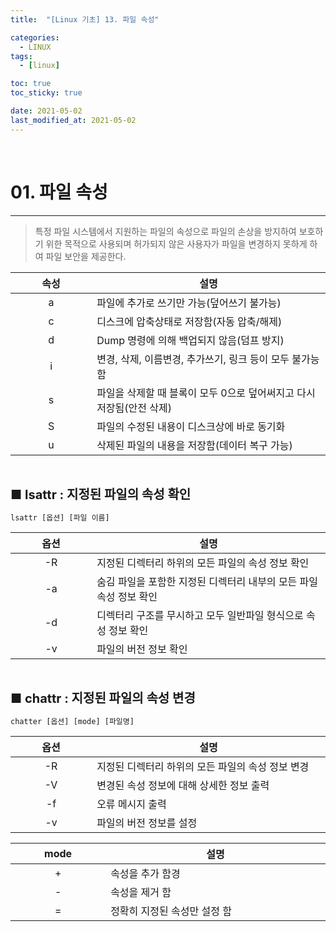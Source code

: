 ```yaml
---
title:  "[Linux 기초] 13. 파일 속성" 

categories:
  - LINUX
tags:
  - [linux]

toc: true
toc_sticky: true

date: 2021-05-02
last_modified_at: 2021-05-02
---
```

<br>

# 01. 파일 속성
---

<style>
table {
    font-size: 12pt;
}
table th:first-of-type {
    width: 5%;
}
table th:nth-of-type(2) {
    width: 15%;
}
table th:nth-of-type(3) {
    width: 50%;
}
table th:nth-of-type(4) {
    width: 30%;
}
big {
    font-size: 15pt;
}
</style>

> 특정 파일 시스템에서 지원하는 파일의 속성으로 파일의 손상을 방지하여 보호하기 위한 목적으로 사용되며 허가되지 않은 사용자가 파일을 변경하지 못하게 하여 파일 보안을 제공한다.

|속성|설명|
|:---:|---|
|a|파일에 추가로 쓰기만 가능(덮어쓰기 불가능)|
|c|디스크에 압축상태로 저장함(자동 압축/해제)|
|d|Dump 명령에 의해 백업되지 않음(덤프 방지)|
|i|변경, 삭제, 이름변경, 추가쓰기, 링크 등이 모두 불가능 함|
|s|파일을 삭제할 때 블록이 모두 0으로 덮어써지고 다시 저장됨(안전 삭제)|
|S|파일의 수정된 내용이 디스크상에 바로 동기화|
|u|삭제된 파일의 내용을 저장함(데이터 복구 가능)|

<br>

<big> **■ lsattr : 지정된 파일의 속성 확인** </big>

```
lsattr [옵션] [파일 이름]
```

|옵션|설명|
|:---:|---|
|-R|지정된 디렉터리 하위의 모든 파일의 속성 정보 확인|
|-a|숨김 파일을 포함한 지정된 디렉터리 내부의 모든 파일 속성 정보 확인|
|-d|디렉터리 구조를 무시하고 모두 일반파일 형식으로 속성 정보 확인|
|-v|파일의 버전 정보 확인|

<br>

<big> **■ chattr : 지정된 파일의 속성 변경** </big>

```
chatter [옵션] [mode] [파일명]
```

|옵션|설명|
|:---:|---|
|-R|지정된 디렉터리 하위의 모든 파일의 속성 정보 변경|
|-V|변경된 속성 정보에 대해 상세한 정보 출력|
|-f|오류 메시지 출력|
|-v|파일의 버전 정보를 설정|

|mode|설명|
|:---:|---|
|+|속성을 추가 함경|
|-|속성을 제거 함|
|=|정확히 지정된 속성만 설정 함|
